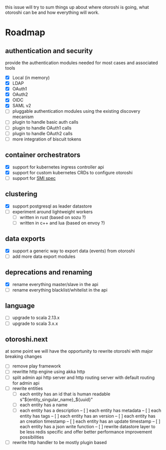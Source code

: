 this issue will try to sum things up about where otoroshi is going, what otoroshi can be and how everything will work.

# Roadmap

## authentication and security

provide the authentication modules needed for most cases and associated tools 

- [x] Local (in memory)
- [x] LDAP
- [x] OAuth1
- [x] OAuth2
- [x] OIDC
- [x] SAML v2
- [ ] pluggable authentication modules using the existing discovery mecanism
- [ ] plugin to handle basic auth calls
- [ ] plugin to handle OAuth1 calls
- [ ] plugin to handle OAuth2 calls
- [ ] more integration of biscuit tokens

## container orchestrators

- [x] support for kubernetes ingress controller api
- [x] support for custom kubernetes CRDs to configure otoroshi
- [ ] support for [SMI spec](https://smi-spec.io/)

## clustering

- [x] support postgresql as leader datastore
- [ ] experiment around lightweight workers
  - [ ] written in rust (based on sozu ?)
  - [ ] written in c++ and lua (based on envoy ?)

## data exports

- [x] support a generic way to export data (events) from otoroshi
- [ ] add more data export modules

## deprecations and renaming

- [x] rename everything master/slave in the api
- [ ] rename everything blacklist/whitelist in the api

## language

- [ ] upgrade to scala 2.13.x
- [ ] upgrade to scala 3.x.x

## otoroshi.next

at some point we will have the opportunity to rewrite otoroshi with major breaking changes

- [ ] remove play framework
- [ ] rewritte http engine using akka http
- [ ] split admin api http server and http routing server with default routing for admin api
- [ ] rewrite entities
  - [ ] each entity has an id that is human readable s"${entity_singular_name}_${uuid}"
  - [ ] each entity has a name
  - [ ] each entity has a description
  – [ ] each entity has metadata
  – [ ] each entity has tags
  – [ ] each entity has an version
  – [ ] each entity has an creation timestamp
  – [ ] each entity has an update timestamp
  – [ ] each entity has a json write function
– [ ] rewrite datastore layer to be less redis specific and offer better performance improvement possibilities
- [ ] rewrite http handler to be mostly plugin based
